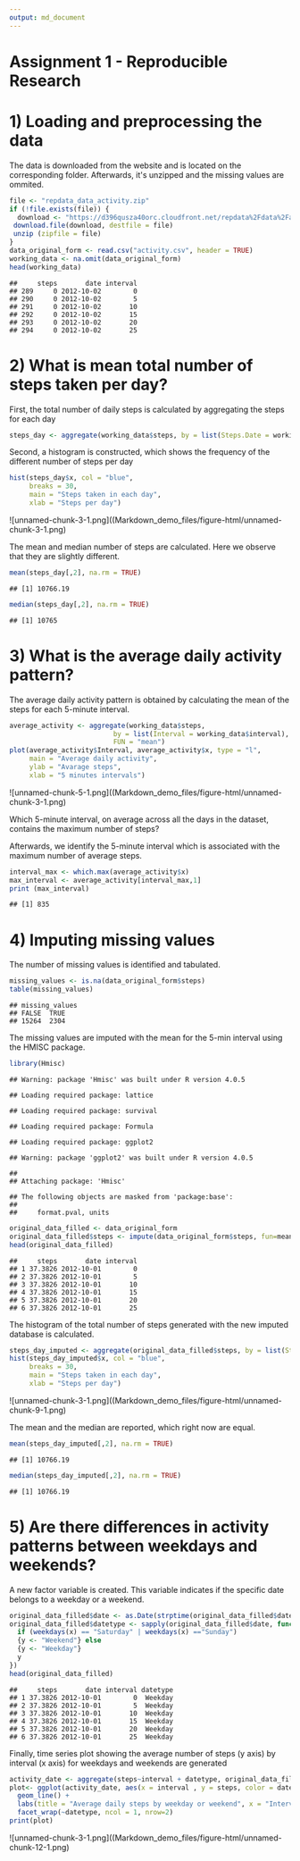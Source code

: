 ```yaml
---
output: md_document
---
```

Assignment 1 - Reproducible Research
====================================

# 1) Loading and preprocessing the data

The data is downloaded from the website and is located on the corresponding folder. Afterwards, it's unzipped and the missing values are ommited.

```r
file <- "repdata_data_activity.zip"
if (!file.exists(file)) {
  download <- "https://d396qusza40orc.cloudfront.net/repdata%2Fdata%2Factivity.zip"
 download.file(download, destfile = file)
 unzip (zipfile = file)
}
data_original_form <- read.csv("activity.csv", header = TRUE)
working_data <- na.omit(data_original_form)
head(working_data)
```

```
##     steps       date interval
## 289     0 2012-10-02        0
## 290     0 2012-10-02        5
## 291     0 2012-10-02       10
## 292     0 2012-10-02       15
## 293     0 2012-10-02       20
## 294     0 2012-10-02       25
```

# 2) What is mean total number of steps taken per day?

First, the total number of daily steps is calculated by aggregating the steps for each day

```r
steps_day <- aggregate(working_data$steps, by = list(Steps.Date = working_data$date), FUN = "sum")
```
Second, a histogram is constructed, which shows the frequency of the different number of steps per day

```r
hist(steps_day$x, col = "blue", 
     breaks = 30,
     main = "Steps taken in each day",
     xlab = "Steps per day")
```
![unnamed-chunk-3-1.png]((Markdown_demo_files/figure-html/unnamed-chunk-3-1.png)<!-- -->


The mean and median number of steps are calculated. Here we observe that they are slightly different.

```r
mean(steps_day[,2], na.rm = TRUE)
```

```
## [1] 10766.19
```

```r
median(steps_day[,2], na.rm = TRUE)
```

```
## [1] 10765
```

# 3) What is the average daily activity pattern?

The average daily activity pattern is obtained by calculating the mean of the steps for each 5-minute interval.

```r
average_activity <- aggregate(working_data$steps, 
                          by = list(Interval = working_data$interval), 
                          FUN = "mean")
plot(average_activity$Interval, average_activity$x, type = "l", 
     main = "Average daily activity", 
     ylab = "Avarage steps", 
     xlab = "5 minutes intervals")
```
![unnamed-chunk-5-1.png]((Markdown_demo_files/figure-html/unnamed-chunk-3-1.png)<!-- -->


Which 5-minute interval, on average across all the days in the dataset, contains the maximum number of steps?

Afterwards, we identify the 5-minute interval which is associated with the maximum number of average steps.

```r
interval_max <- which.max(average_activity$x)
max_interval <- average_activity[interval_max,1]
print (max_interval)
```

```
## [1] 835
```

# 4) Imputing missing values

The number of missing values is identified and tabulated.

```r
missing_values <- is.na(data_original_form$steps)
table(missing_values)
```

```
## missing_values
## FALSE  TRUE 
## 15264  2304
```

The missing values are imputed with the mean for the 5-min interval using the HMISC package.

```r
library(Hmisc)
```

```
## Warning: package 'Hmisc' was built under R version 4.0.5
```

```
## Loading required package: lattice
```

```
## Loading required package: survival
```

```
## Loading required package: Formula
```

```
## Loading required package: ggplot2
```

```
## Warning: package 'ggplot2' was built under R version 4.0.5
```

```
## 
## Attaching package: 'Hmisc'
```

```
## The following objects are masked from 'package:base':
## 
##     format.pval, units
```

```r
original_data_filled <- data_original_form
original_data_filled$steps <- impute(data_original_form$steps, fun=mean)
head(original_data_filled)
```

```
##     steps       date interval
## 1 37.3826 2012-10-01        0
## 2 37.3826 2012-10-01        5
## 3 37.3826 2012-10-01       10
## 4 37.3826 2012-10-01       15
## 5 37.3826 2012-10-01       20
## 6 37.3826 2012-10-01       25
```

The histogram of the total number of steps generated with the new imputed database is calculated.

```r
steps_day_imputed <- aggregate(original_data_filled$steps, by = list(Steps.Date = original_data_filled$date), FUN = "sum")
hist(steps_day_imputed$x, col = "blue", 
     breaks = 30,
     main = "Steps taken in each day",
     xlab = "Steps per day")
```
![unnamed-chunk-3-1.png]((Markdown_demo_files/figure-html/unnamed-chunk-9-1.png)<!-- -->


The mean and the median are reported, which right now are equal.

```r
mean(steps_day_imputed[,2], na.rm = TRUE)
```

```
## [1] 10766.19
```

```r
median(steps_day_imputed[,2], na.rm = TRUE)
```

```
## [1] 10766.19
```

# 5) Are there differences in activity patterns between weekdays and weekends?

A new factor variable is created. This variable indicates if the specific date belongs  to a weekday or a weekend.

```r
original_data_filled$date <- as.Date(strptime(original_data_filled$date, format="%Y-%m-%d"))
original_data_filled$datetype <- sapply(original_data_filled$date, function(x) {
  if (weekdays(x) == "Saturday" | weekdays(x) =="Sunday") 
  {y <- "Weekend"} else 
  {y <- "Weekday"}
  y
})
head(original_data_filled)
```

```
##     steps       date interval datetype
## 1 37.3826 2012-10-01        0  Weekday
## 2 37.3826 2012-10-01        5  Weekday
## 3 37.3826 2012-10-01       10  Weekday
## 4 37.3826 2012-10-01       15  Weekday
## 5 37.3826 2012-10-01       20  Weekday
## 6 37.3826 2012-10-01       25  Weekday
```

Finally, time series plot showing the average number of steps (y axis) by interval (x axis) for weekdays and weekends are generated

```r
activity_date <- aggregate(steps~interval + datetype, original_data_filled, mean, na.rm = TRUE)
plot<- ggplot(activity_date, aes(x = interval , y = steps, color = datetype)) +
  geom_line() +
  labs(title = "Average daily steps by weekday or weekend", x = "Interval", y = "Average n. of steps") +
  facet_wrap(~datetype, ncol = 1, nrow=2)
print(plot)
```
![unnamed-chunk-3-1.png]((Markdown_demo_files/figure-html/unnamed-chunk-12-1.png)<!-- -->

